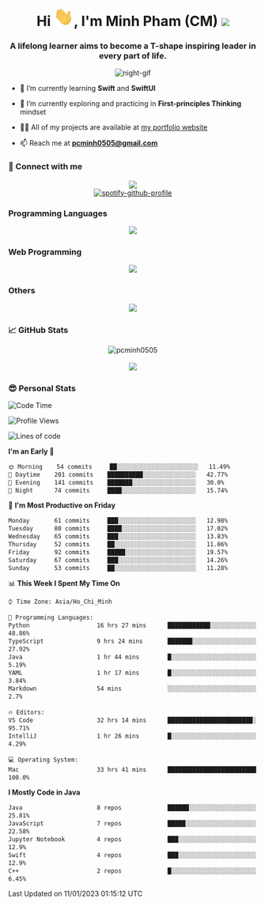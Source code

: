 <h1 align="center">Hi <img src="https://raw.githubusercontent.com/ABSphreak/ABSphreak/master/gifs/Hi.gif" width="40px" />, I'm Minh Pham (CM) <img src="https://media.giphy.com/media/1ynCEtlgMPAeNAqdnu/giphy.gif" width="20px" /> </h1>
<h3 align="center">A lifelong learner aims to become a T-shape inspiring leader in every part of life.</h3>

<p align="center">
  <img src="https://media.giphy.com/media/xUA7bdpLxQhsSQdyog/giphy.gif" alt="night-gif" height="200em"/>
</p>

- 🌱 I’m currently learning **Swift** and **SwiftUI**

- 🔭 I’m currently exploring and practicing in **First-principles Thinking** mindset

- 👨‍💻 All of my projects are available at [my portfolio website](https://pcminh0505.vercel.app/)

- 📫 Reach me at **pcminh0505@gmail.com**


<h3 align="left">🧬 Connect with me</h3>
<p align="center">
<a href="https://linkedin.com/in/pcminh0505" target="blank"><img align="center" src="https://img.shields.io/badge/linkedin-%230077B5.svg?style=for-the-badge&logo=linkedin&logoColor=white" /></a>
<br/>
<a href="https://spotify-github-profile.vercel.app/api/view?uid=217d5ndg2rakxarcnspwomj7q&redirect=true">
  <img height="350em" src="https://spotify-github-profile.vercel.app/api/view?uid=217d5ndg2rakxarcnspwomj7q&cover_image=true&theme=default&bar_color_cover=true" alt="spotify-github-profile" />
</a>
</p>

<h3 align="left">Programming Languages</h3>
<p align="center">
  <a href="https://skillicons.dev">
    <img src="https://skillicons.dev/icons?i=js,ts,go,py,java,swift,solidity,c,cpp" />
  </a>
</p>

<h3 align="left">Web Programming</h3>
<p align="center">
  <a href="https://skillicons.dev">
    <img src="https://skillicons.dev/icons?i=html,css,bootstrap,react,nextjs,graphql,spring,postgres,vercel" />
  </a>
</p>

<h3 align="left">Others</h3>
<p align="center">
  <a href="https://skillicons.dev">
    <img src="https://skillicons.dev/icons?i=tensorflow,figma,aws,firebase,gcp,vscode,visualstudio,androidstudio,arduino" />
  </a>
</p>

<h3 align="left">📈 GitHub Stats</h3>

<p align="center">
<img height="180em" src="https://github-readme-stats.vercel.app/api?username=pcminh0505&count_private=true&show_icons=true&include_all_commits=true&theme=ayu-mirage&show_icons=true&locale=en" alt="pcminh0505" />
<br/><br/>
<img src="https://github-profile-trophy.vercel.app/?username=pcminh0505&theme=onedark&rank=SECRET,SSS,SS,S,AAA,AA,A&column=3" />
</p>

<h3 align="left">😎 Personal Stats</h3>

<!--START_SECTION:waka-->
![Code Time](http://img.shields.io/badge/Code%20Time-651%20hrs%2026%20mins-blue)

![Profile Views](http://img.shields.io/badge/Profile%20Views-1-blue)

![Lines of code](https://img.shields.io/badge/From%20Hello%20World%20I%27ve%20Written-592%20Thousand%20lines%20of%20code-blue)

**I'm an Early 🐤** 

```text
🌞 Morning    54 commits     ██░░░░░░░░░░░░░░░░░░░░░░░   11.49% 
🌆 Daytime    201 commits    ██████████░░░░░░░░░░░░░░░   42.77% 
🌃 Evening    141 commits    ███████░░░░░░░░░░░░░░░░░░   30.0% 
🌙 Night      74 commits     ████░░░░░░░░░░░░░░░░░░░░░   15.74%

```
📅 **I'm Most Productive on Friday** 

```text
Monday       61 commits     ███░░░░░░░░░░░░░░░░░░░░░░   12.98% 
Tuesday      80 commits     ████░░░░░░░░░░░░░░░░░░░░░   17.02% 
Wednesday    65 commits     ███░░░░░░░░░░░░░░░░░░░░░░   13.83% 
Thursday     52 commits     ██░░░░░░░░░░░░░░░░░░░░░░░   11.06% 
Friday       92 commits     █████░░░░░░░░░░░░░░░░░░░░   19.57% 
Saturday     67 commits     ███░░░░░░░░░░░░░░░░░░░░░░   14.26% 
Sunday       53 commits     ██░░░░░░░░░░░░░░░░░░░░░░░   11.28%

```


📊 **This Week I Spent My Time On** 

```text
⌚︎ Time Zone: Asia/Ho_Chi_Minh

💬 Programming Languages: 
Python                   16 hrs 27 mins      ████████████░░░░░░░░░░░░░   48.86% 
TypeScript               9 hrs 24 mins       ███████░░░░░░░░░░░░░░░░░░   27.92% 
Java                     1 hr 44 mins        █░░░░░░░░░░░░░░░░░░░░░░░░   5.19% 
YAML                     1 hr 17 mins        █░░░░░░░░░░░░░░░░░░░░░░░░   3.84% 
Markdown                 54 mins             ░░░░░░░░░░░░░░░░░░░░░░░░░   2.7%

🔥 Editors: 
VS Code                  32 hrs 14 mins      ████████████████████████░   95.71% 
IntelliJ                 1 hr 26 mins        █░░░░░░░░░░░░░░░░░░░░░░░░   4.29%

💻 Operating System: 
Mac                      33 hrs 41 mins      █████████████████████████   100.0%

```

**I Mostly Code in Java** 

```text
Java                     8 repos             ██████░░░░░░░░░░░░░░░░░░░   25.81% 
JavaScript               7 repos             █████░░░░░░░░░░░░░░░░░░░░   22.58% 
Jupyter Notebook         4 repos             ███░░░░░░░░░░░░░░░░░░░░░░   12.9% 
Swift                    4 repos             ███░░░░░░░░░░░░░░░░░░░░░░   12.9% 
C++                      2 repos             █░░░░░░░░░░░░░░░░░░░░░░░░   6.45%

```



 Last Updated on 11/01/2023 01:15:12 UTC
<!--END_SECTION:waka-->

